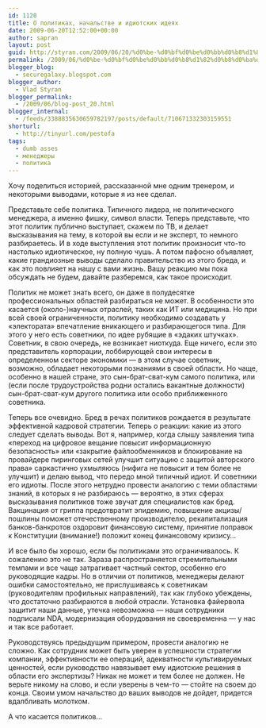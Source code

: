 ```yaml
---
id: 1120
title: О политиках, начальстве и идиотских идеях
date: 2009-06-20T12:52:00+00:00
author: sapran
layout: post
guid: http://styran.com/2009/06/20/%d0%be-%d0%bf%d0%be%d0%bb%d0%b8%d1%82%d0%b8%d0%ba%d0%b0%d1%85-%d0%bd%d0%b0%d1%87%d0%b0%d0%bb%d1%8c%d1%81%d1%82%d0%b2%d0%b5-%d0%b8-%d0%b8%d0%b4%d0%b8%d0%be%d1%82%d1%81%d0%ba%d0%b8%d1%85-%d0%b8%d0%b4/
permalink: /2009/06/%d0%be-%d0%bf%d0%be%d0%bb%d0%b8%d1%82%d0%b8%d0%ba%d0%b0%d1%85-%d0%bd%d0%b0%d1%87%d0%b0%d0%bb%d1%8c%d1%81%d1%82%d0%b2%d0%b5-%d0%b8-%d0%b8%d0%b4%d0%b8%d0%be%d1%82%d1%81%d0%ba%d0%b8%d1%85-%d0%b8%d0%b4/
blogger_blog:
  - securegalaxy.blogspot.com
blogger_author:
  - Vlad Styran
blogger_permalink:
  - /2009/06/blog-post_20.html
blogger_internal:
  - /feeds/3388835630659782197/posts/default/710671332303159551
shorturl:
  - http://tinyurl.com/pestofa
tags:
  - dumb asses
  - менеджеры
  - политика
---
```

Хочу поделиться историей, рассказанной мне одним тренером, и некоторыми выводами, которые я из нее сделал.

Представьте себе политика. Типичного лидера, не политического менеджера, а именно фишку, символ власти. Теперь представьте, что этот политик публично выступает, скажем по ТВ, и делает высказывания на тему, в которой вы если и не эксперт, то немного разбираетесь. И в ходе выступления этот политик произносит что-то настолько идиотическое, ну полную чушь. А потом пафосно объявляет, какие грандиозные выводы сделало правительство из этого бреда, и как это повлияет на нашу с вами жизнь. Вашу реакцию мы пока обсуждать не будем, давайте разберемся, как такое происходит.

Политик не может знать всего, он даже в полудесятке профессиональных областей разбираться не может. В особенности это касается (около-)научных отраслей, таких как ИТ или медицина. Но при всей своей ограниченности, политику необходимо создавать у &#171;электората&#187; впечатление вникающего и разбирающегося типа. Для этого у него есть советники, по идее рубящие в &#171;эдаких штучках&#187;. Советник, в свою очередь, не возникает ниоткуда. Еще ничего, если это представитель корпорации, лоббирующей свои интересы в определенном секторе экономики &#8212; в этом случае советник, возможно, обладает некоторыми познаниями в своей области. Но чаще, особенно в нашей стране, это сын-брат-сват-кум самого политика, или (если после трудоустройства родни остались вакантные должности) сын-брат-сват-кум другого политика или особо приближенного советника.

Теперь все очевидно. Бред в речах политиков рождается в результате эффективной кадровой стратегии. Теперь о реакции: какие из этого следует сделать выводы. Вот я, например, когда слышу заявления типа &#171;переход на цифровое вещание повысит информационную безопасность&#187; или &#171;закрытие файлообменников и блокирование на провайдере пиринговых сетей улучшит ситуацию с защитой авторского права&#187; саркастично ухмыляюсь (нифига не повысит и тем более не улучшит) и делаю вывод, что передо мной типичный идиот. И советники его идиоты. После этого нетрудно провести аналогию с теми областями знаний, в которых я не разбираюсь &#8212; вероятно, в этих сферах высказывания политиков тоже звучат для специалистов как бред. Вакцинация от гриппа предотвратит эпидемию, повышение акцизы/пошлины поможет отечественному производителю, рекапитализация банков-банкротов оздоровит финансовую систему, принятие поправок к Конституции (внимание!) положит конец финансовому кризису&#8230;

И все было бы хорошо, если бы политиками это ограничивалось. К сожалению это не так. Зараза распространяется стремительными темпами и все чаще затрагивает частный сектор, особенно его руководящие кадры. Но в отличии от политиков, менеджеры делают ошибки самостоятельно, не прислушиваясь к советникам (руководителям профильных направлений), так как глубоко убеждены, что достаточно разбираются в любой отрасли. Установка файервола защитит наши данные, утечка невозможна &#8212; наши сотрудники подписали NDA, модернизация оборудования не своевременна &#8212; у нас и так все работает.

Руководствуясь предыдущим примером, провести аналогию не сложно. Как сотрудник может быть уверен в успешности стратегии компании, эффективности ее операций, адекватности культивируемых ценностей, если руководство навязывает ему идиотские решения в области его экспертизы? Никак не может и тем более не должен. Не верьте никому на слово, и если уверены в чем-то &#8212; стойте на своем до конца. Своим умом начальство до ваших выводов не дойдет, придется вдалбливать молотком.

А что касается политиков&#8230;

<div class="addtoany_share_save_container addtoany_content_bottom">
  <div class="a2a_kit a2a_kit_size_32 addtoany_list a2a_target" id="wpa2a_21">
    <a class="a2a_button_facebook" href="http://www.addtoany.com/add_to/facebook?linkurl=https%3A%2F%2Fblog.styran.com%2F2009%2F06%2F%25d0%25be-%25d0%25bf%25d0%25be%25d0%25bb%25d0%25b8%25d1%2582%25d0%25b8%25d0%25ba%25d0%25b0%25d1%2585-%25d0%25bd%25d0%25b0%25d1%2587%25d0%25b0%25d0%25bb%25d1%258c%25d1%2581%25d1%2582%25d0%25b2%25d0%25b5-%25d0%25b8-%25d0%25b8%25d0%25b4%25d0%25b8%25d0%25be%25d1%2582%25d1%2581%25d0%25ba%25d0%25b8%25d1%2585-%25d0%25b8%25d0%25b4%2F&linkname=%D0%9E%20%D0%BF%D0%BE%D0%BB%D0%B8%D1%82%D0%B8%D0%BA%D0%B0%D1%85%2C%20%D0%BD%D0%B0%D1%87%D0%B0%D0%BB%D1%8C%D1%81%D1%82%D0%B2%D0%B5%20%D0%B8%20%D0%B8%D0%B4%D0%B8%D0%BE%D1%82%D1%81%D0%BA%D0%B8%D1%85%20%D0%B8%D0%B4%D0%B5%D1%8F%D1%85" title="Facebook" rel="nofollow" target="_blank"></a><a class="a2a_button_twitter" href="http://www.addtoany.com/add_to/twitter?linkurl=https%3A%2F%2Fblog.styran.com%2F2009%2F06%2F%25d0%25be-%25d0%25bf%25d0%25be%25d0%25bb%25d0%25b8%25d1%2582%25d0%25b8%25d0%25ba%25d0%25b0%25d1%2585-%25d0%25bd%25d0%25b0%25d1%2587%25d0%25b0%25d0%25bb%25d1%258c%25d1%2581%25d1%2582%25d0%25b2%25d0%25b5-%25d0%25b8-%25d0%25b8%25d0%25b4%25d0%25b8%25d0%25be%25d1%2582%25d1%2581%25d0%25ba%25d0%25b8%25d1%2585-%25d0%25b8%25d0%25b4%2F&linkname=%D0%9E%20%D0%BF%D0%BE%D0%BB%D0%B8%D1%82%D0%B8%D0%BA%D0%B0%D1%85%2C%20%D0%BD%D0%B0%D1%87%D0%B0%D0%BB%D1%8C%D1%81%D1%82%D0%B2%D0%B5%20%D0%B8%20%D0%B8%D0%B4%D0%B8%D0%BE%D1%82%D1%81%D0%BA%D0%B8%D1%85%20%D0%B8%D0%B4%D0%B5%D1%8F%D1%85" title="Twitter" rel="nofollow" target="_blank"></a><a class="a2a_button_google_plus" href="http://www.addtoany.com/add_to/google_plus?linkurl=https%3A%2F%2Fblog.styran.com%2F2009%2F06%2F%25d0%25be-%25d0%25bf%25d0%25be%25d0%25bb%25d0%25b8%25d1%2582%25d0%25b8%25d0%25ba%25d0%25b0%25d1%2585-%25d0%25bd%25d0%25b0%25d1%2587%25d0%25b0%25d0%25bb%25d1%258c%25d1%2581%25d1%2582%25d0%25b2%25d0%25b5-%25d0%25b8-%25d0%25b8%25d0%25b4%25d0%25b8%25d0%25be%25d1%2582%25d1%2581%25d0%25ba%25d0%25b8%25d1%2585-%25d0%25b8%25d0%25b4%2F&linkname=%D0%9E%20%D0%BF%D0%BE%D0%BB%D0%B8%D1%82%D0%B8%D0%BA%D0%B0%D1%85%2C%20%D0%BD%D0%B0%D1%87%D0%B0%D0%BB%D1%8C%D1%81%D1%82%D0%B2%D0%B5%20%D0%B8%20%D0%B8%D0%B4%D0%B8%D0%BE%D1%82%D1%81%D0%BA%D0%B8%D1%85%20%D0%B8%D0%B4%D0%B5%D1%8F%D1%85" title="Google+" rel="nofollow" target="_blank"></a><a class="a2a_button_linkedin" href="http://www.addtoany.com/add_to/linkedin?linkurl=https%3A%2F%2Fblog.styran.com%2F2009%2F06%2F%25d0%25be-%25d0%25bf%25d0%25be%25d0%25bb%25d0%25b8%25d1%2582%25d0%25b8%25d0%25ba%25d0%25b0%25d1%2585-%25d0%25bd%25d0%25b0%25d1%2587%25d0%25b0%25d0%25bb%25d1%258c%25d1%2581%25d1%2582%25d0%25b2%25d0%25b5-%25d0%25b8-%25d0%25b8%25d0%25b4%25d0%25b8%25d0%25be%25d1%2582%25d1%2581%25d0%25ba%25d0%25b8%25d1%2585-%25d0%25b8%25d0%25b4%2F&linkname=%D0%9E%20%D0%BF%D0%BE%D0%BB%D0%B8%D1%82%D0%B8%D0%BA%D0%B0%D1%85%2C%20%D0%BD%D0%B0%D1%87%D0%B0%D0%BB%D1%8C%D1%81%D1%82%D0%B2%D0%B5%20%D0%B8%20%D0%B8%D0%B4%D0%B8%D0%BE%D1%82%D1%81%D0%BA%D0%B8%D1%85%20%D0%B8%D0%B4%D0%B5%D1%8F%D1%85" title="LinkedIn" rel="nofollow" target="_blank"></a><a class="a2a_dd addtoany_share_save" href="https://www.addtoany.com/share"></a>
  </div>
</div>